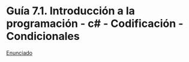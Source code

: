 # Guía 7.1. Introducción a la programación - c# - Codificación -  Condicionales

[Enunciado](https://docs.google.com/document/d/1t17e3z8ry5dqaIRnEhV6oIL65ECZKpUB/preview)

